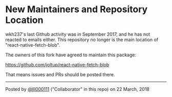 # New Maintainers and Repository Location

wkh237's last Github activity was in September 2017, and he has not reacted to emails either. This repository no longer is the main location of "react-native-fetch-blob".

The owners of this fork have agreed to maintain this package:

https://github.com/joltup/react-native-fetch-blob

That means issues and PRs should be posted there.

---

Posted by [@lll000111](https://github.com/lll000111/) ("Collaborator" in this repo) on 22 March, 2018

